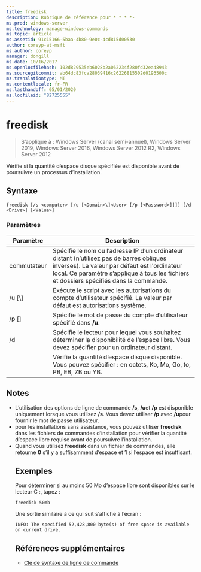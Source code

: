 ```yaml
---
title: freedisk
description: Rubrique de référence pour * * * *-
ms.prod: windows-server
ms.technology: manage-windows-commands
ms.topic: article
ms.assetid: 91c15166-5baa-4b80-9e0c-4cd815d00530
author: coreyp-at-msft
ms.author: coreyp
manager: dongill
ms.date: 10/16/2017
ms.openlocfilehash: 102d829535eb6028b2a062234f280fd32ea48943
ms.sourcegitcommit: ab64dc83fca28039416c26226815502d0193500c
ms.translationtype: MT
ms.contentlocale: fr-FR
ms.lasthandoff: 05/01/2020
ms.locfileid: "82725555"
---
```

# <a name="freedisk"></a>freedisk

> S’applique à : Windows Server (canal semi-annuel), Windows Server 2019, Windows Server 2016, Windows Server 2012 R2, Windows Server 2012

Vérifie si la quantité d’espace disque spécifiée est disponible avant de poursuivre un processus d’installation.

## <a name="syntax"></a>Syntaxe
```
freedisk [/s <computer> [/u [<Domain>\]<User> [/p [<Password>]]]] [/d <Drive>] [<Value>]
```
### <a name="parameters"></a>Paramètres

|       Paramètre       |                                                                                         Description                                                                                          |
|-----------------------|----------------------------------------------------------------------------------------------------------------------------------------------------------------------------------------------|
|     commutateur<computer>     | Spécifie le nom ou l’adresse IP d’un ordinateur distant (n’utilisez pas de barres obliques inverses). La valeur par défaut est l'ordinateur local. Ce paramètre s’applique à tous les fichiers et dossiers spécifiés dans la commande. |
| /u [<Domain>\\]<User> |                                            Exécute le script avec les autorisations du compte d’utilisateur spécifié. La valeur par défaut est autorisations système.                                            |
|    /p [<Password>]    |                                                           Spécifie le mot de passe du compte d’utilisateur spécifié dans **/u**.                                                            |
|      /d<Drive>       |                              Spécifie le lecteur pour lequel vous souhaitez déterminer la disponibilité de l’espace libre. Vous devez spécifier <Drive>pour un ordinateur distant.                               |
|        <Value>        |                                     Vérifie la quantité d’espace disque disponible. Vous pouvez spécifier : <Value>en octets, Ko, Mo, Go, to, PB, EB, ZB ou YB.                                      |

## <a name="remarks"></a>Notes 
- L’utilisation des options de ligne de commande **/s**, **/u**et **/p** est disponible uniquement lorsque vous utilisez **/s**. Vous devez utiliser **/p** avec **/u**pour fournir le mot de passe utilisateur.
- pour les installations sans assistance, vous pouvez utiliser **freedisk** dans les fichiers de commandes d’installation pour vérifier la quantité d’espace libre requise avant de poursuivre l’installation.
- Quand vous utilisez **freedisk** dans un fichier de commandes, elle retourne **0** s’il y a suffisamment d’espace et **1** si l’espace est insuffisant.
  ## <a name="examples"></a>Exemples
  Pour déterminer si au moins 50 Mo d’espace libre sont disponibles sur le lecteur C :, tapez :
  ```
  freedisk 50mb 
  ```
  Une sortie similaire à ce qui suit s’affiche à l’écran :
  ```
  INFO: The specified 52,428,800 byte(s) of free space is available on current drive.
  ```
  ## <a name="additional-references"></a>Références supplémentaires
  - [Clé de syntaxe de ligne de commande](command-line-syntax-key.md)
